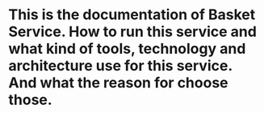 
# This is the documentation of Basket Service. How to run this service and what kind of tools, technology and architecture use for this service. And what the reason for choose those.
